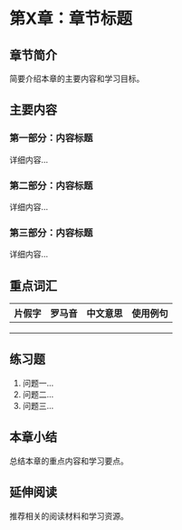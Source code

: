 # 第X章：章节标题

## 章节简介

简要介绍本章的主要内容和学习目标。

## 主要内容

### 第一部分：内容标题
详细内容...

### 第二部分：内容标题
详细内容...

### 第三部分：内容标题
详细内容...

## 重点词汇

| 片假字 | 罗马音 | 中文意思 | 使用例句 |
|--------|--------|----------|----------|
|        |        |          |          |
|        |        |          |          |
|        |        |          |          |

## 练习题

1. 问题一...
2. 问题二...
3. 问题三...

## 本章小结

总结本章的重点内容和学习要点。

## 延伸阅读

推荐相关的阅读材料和学习资源。